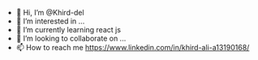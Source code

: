 - 👋 Hi, I’m @Khird-del
- 👀 I’m interested in ...
- 🌱 I’m currently learning react js
- 💞️ I’m looking to collaborate on ...
- 📫 How to reach me 
https://www.linkedin.com/in/khird-ali-a13190168/



<!---
Khird-del/Khird-del is a ✨ special ✨ repository because its `README.md` (this file) appears on your GitHub profile.
You can click the Preview link to take a look at your changes.
--->
